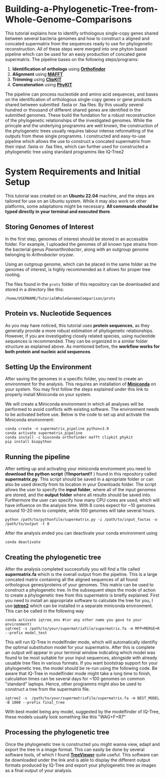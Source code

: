 # Building-a-Phylogenetic-Tree-from-Whole-Genome-Comparisons

This tutorial explains how to identify orthologous single-copy genes shared between several bacteria genomes and how to construct a aligned and concated supermatrix from the sequences ready to use for phylogenetic reconstruction. All of these steps were merged into one phyton based pipeline which can be used for an easiy production of concated gene supermatrix. The pipeline bases on the following steps/programs:
1. **Identification of orthologs** using [**Orthofinder**](https://github.com/davidemms/OrthoFinder)
2. **Alignment** using [**MAFFT**](https://github.com/GSLBiotech/mafft)
3. **Trimming** using [**ClipKIT**](https://github.com/JLSteenwyk/ClipKIT)
4. **Concatenation** using [**PhyKIT**](https://github.com/JLSteenwyk/PhyKIT)

The pipeline can process nucleotide and amino acid sequences, and bases on the identification of orthologous single-copy genes or gene products shared between submitted .fasta or .faa files. By this usually several hundred or thousand of different shared genes are identified in the submitted genomes. These build the fundation for a robust reconstruction of the phylogenetic relationships of the investigated genomes. While the princple and the underlying programms are well known, the construction of the phylogenetic trees usually requires labour intense reformatting of the outputs from these single programms. I constructed and easy-to-use pipeline which allows the use to construct a concated supermatrix from their input .fasta or .faa files, which can further used for constructed a phylogenetic tree using standard programms like IQ-Tree2

# System Requirements and Initial Setup

This tutorial was created on an **Ubuntu 22.04** machine, and the steps are tailored for use on an Ubuntu system. While it may also work on other platforms, some adaptations might be necessary. **All commands should be typed directly in your terminal and executed there**. 

## Storing Genomes of Interest

In the first step, genomes of interest should be stored in an accessible folder. For example, I uploaded the genomes of all known type strains from the bacterial genus *Paenarthrobacter*, along with an outgroup genome belonging to *Arthrobacter oryzae*. 

Using an outgroup genome, which can be placed in the same folder as the genomes of interest, is highly recommended as it allows for proper tree rooting.

The files found in the `prots` folder of this repository can be downloaded and stored in a directory like this:

```
/home/USERNAME/TutorialWholeGenomeComparison/prots
```

## Protein vs. Nucleotide Sequences

As you may have noticed, this tutorial uses **protein sequences**, as they generally provide a more robust estimation of phylogenetic relationships. However, if you are investigating closely related species, using nucleotide sequences is recommended. They can be organized in a similar folder structure as explained above. As mentioned before, the **workflow works for both protein and nucleic acid sequences**.

## Setting Up the Environment

After saving the genomes in a specific folder, you need to create an environment for the analysis. This requires an installation of [**Miniconda**](https://www.anaconda.com/docs/getting-started/miniconda/main) on your system. You may first follow the steps explained under this link to properly install Miniconda on your system. 

We will create a Miniconda environment in which all analyses will be performed to avoid conflicts with existing software. The environment needs to be activated before use. Below is the code to set up and activate the Miniconda environment:

```
conda create -n supermatrix_pipeline python=3.9
conda activate supermatrix_pipeline
conda install -c bioconda orthofinder mafft clipkit phykit
pip install biopython
```
## Running the pipeline
After setting up and activating your miniconda environment you need to **download the python script** (**!!Important!!** ) found in this repository called **supermatrix.py**. This script should be saved in a apropriate folder or can also be used directly from its location in your Downloads folder. The script allows the user to specify the **input folder**, where all of the input genomes are stored, and the **output folder** where all results should be saved into. Furthermore the user can specify how many CPU cores are used, which will have influence on the analysis time. With 8 cores expect for ~10 genomes around 10-20 min to complete, while 100 genomes will take several hours. 
```
python /path/to/pythonfile/supermatrix.py -i /path/to/input_fastas -o /path/to/output -t 8

```
After the analysis ended you can deactivate your conda environment using 
```
conda deactivate

```
## Creating the phylogenetic tree
After the analysis completed successfully you will find a file called **supermatrix.fa** which is the overall output from the pipeline. This is a large concated matrix containing all the aligned sequences of all found orthologous genes/proteins of your genomes. This matrix can be used to construct a phylogenetic tree. In the subsequent steps the mode of action to create a phylogenetic tree from this supermatrix is briefly explained. First you need to install an appropriate software to calculate the tree for you, I use [**iqtree2**](https://github.com/iqtree/iqtree2) which can be installed in a separate miniconda environment. 
This can be called in the following way
```
conda activate iqtree_env #(or any other name you gave to your environment)
iqtree2 -s /path/to/your/supermatrixFile/supermatrix.fa -m MFP+MERGE+R --prefix model_test
```
This will run IQ-Tree in modelfinder mode, which will automatically identifiy the optimal substitution model for your supermatrix. After this is complete an output will appear in your terminal window indicating which model was found to be most suitable for your input sequences, alongside with already usuable tree files in various formats. If you want bootstrap support for your phylogenetic tree, the model should be re-run using the following code. Be aware that IQ-Tree in modelfinder mode might take a long time to finish, calculation times can be several days for ~100 genomes on common "standard" laptops. Hence, other programms might also be used to construct a tree from the supermatrix file. 
```
iqtree2 -s  /path/to/your/supermatrixFile/supermatrix.fa -m BEST_MODEL -B 1000 --prefix final_tree
```
With best model being any model, suggested by the modelfinder of IQ-Tree, these models usually look something like this "WAG+F+R7"

## Processing the phylogenetic tree
Once the phylogenetic tree is constructed you might wanna view, adapt and export the tree in a image format. This can easily be done by several software tools, of which I found [**TreeViewer**](https://treeviewer.org/) quite useful. This software can be downloaded under the link and is able to display the different output formats produced by IQ-Tree and export your phylogenetic tree as images as a final output of your analysis. 
